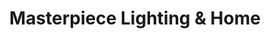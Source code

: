 ---
title: "Masterpiece Lighting & Home"
url: /atlanta/masterpiece-lighting-und-home/
shop: Lampen
---
